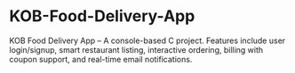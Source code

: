# KOB-Food-Delivery-App
KOB Food Delivery App – A console-based C project. Features include user login/signup, smart restaurant listing, interactive ordering, billing with coupon support, and real-time email notifications.

